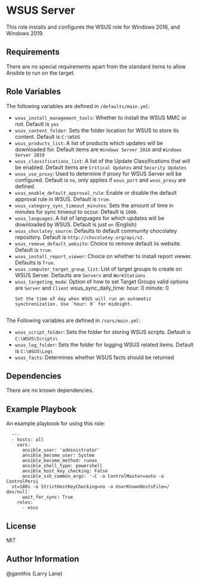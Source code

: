 WSUS Server
=========

This role installs and configures the WSUS role for Windows 2016, and Windows 2019.

Requirements
------------

There are no special requirements apart from the standard items to allow Ansible to run on the target.

Role Variables
--------------

The following variables are defined in `/defaults/main.yml`:
* `wsus_install_management_tools`: Whether to install the WSUS MMC or not.  Default is `yes`
* `wsus_content_folder`: Sets the folder location for WSUS to store its content.  Default is `C:\WSUS`
* `wsus_products_list`: A list of products which updates will be downloaded for. Default items are `Windows Server 2016` and `Windows Server 2019`
* `wsus_classifications_list`: A list of the Update Classifications that will be enabled. Default items are `Critical Updates` and `Security Updates`
* `wsus_use_proxy`: Used to determine if proxy for WSUS Server will be configured. Default is `no`, only applies if `wsus_port` and `wsus_proxy` are defined.
* `wsus_enable_default_approval_rule`: Enable or disable the default approval rule in WSUS. Default is `true`.
* `wsus_category_sync_timeout_minutes`: Sets the amount of time in minutes for sync timeout to occur.  Default is `1000`.
* `wsus_languages`: A list of languages for which updates will be downloaded by WSUS. Default is just `en` (English)
* `wsus_choclatey_source`: Defaults to default community chocolatey repository. Default is `http://chocolatey.org/api/v2`.
* `wsus_remove_default_website`: Choice to remove default iis website.  Default is `true`.
* `wsus_install_report_viewer`: Choice on whether to install report viewer. Defaults is `True`.
* `wsus_computer_target_group_list`: List of target groups to create on WSUS Server. Defaults are `Servers` and `WorkStations`
* `wsus_targeting_mode`: Option of how to set Target Groups valid options are `Server` and `Client`
  wsus_sync_daily_time:
    hour: 0
    minute: 0
  ```
  Set the time of day when WSUS will run an automatic synchronization. Use `hour: 0` for midnight.
 
The Following variables are defined in `/vars/main.yml`:
* `wsus_script_folder`: Sets the folder for storing WSUS scripts. Default is `C:\WSUS\Scripts\`
* `wsus_log_folder`: Sets the folder for logging WSUS related items. Default is `C:\WSUS\Logs`
* `wsus_facts`: Determines whether WSUS facts should be returned

Dependencies
------------

There are no known dependencies.

Example Playbook
----------------

An example playbook for using this role:
```
  ---
  - hosts: all
    vars:
      ansible_user: 'administrator'
      ansible_become_user: System
      ansible_become_method: runas
      ansible_shell_type: powershell
      ansible_host_key_checking: False
      ansible_ssh_common_args: '-C -o ControlMaster=auto -o   ControlPersi
  st=180s -o StrictHostKeyChecking=no -o UserKnownHostsFile=/ dev/null'
      wait_for_sync: True
    roles:
      - wsus
```

License
-------

MIT

Author Information
------------------

@gamthis (Larry Lane)
